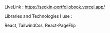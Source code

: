 LiveLink : https://seckin-portfoliobook.vercel.app/

Libraries and Technologies I use :

React, TailwindCss, React-PageFlip
